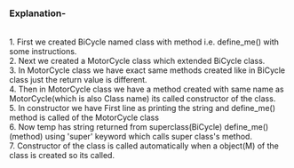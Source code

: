 <h3>Explanation-</h3>
<br>1. First we created BiCycle named class with method i.e. define_me() with some instructions.
<br>2. Next we created a MotorCycle class which extended BiCycle class.
<br>3. In MotorCycle class we have exact same methods created like in BiCycle class just the return value is different.
<br>4. Then in MotorCycle class we have a method created with same name as MotorCycle(which is also Class name) its called constructor of the class.
<br>5. In constructor we have First line as printing the string and define_me() method is called of the MotorCycle class 
<br>6. Now temp has string returned from superclass(BiCycle) define_me() (method)  using 'super' keyword which calls super class's method.
<br>7. Constructor of the class is called automatically when a object(M) of the class is created so its called.
